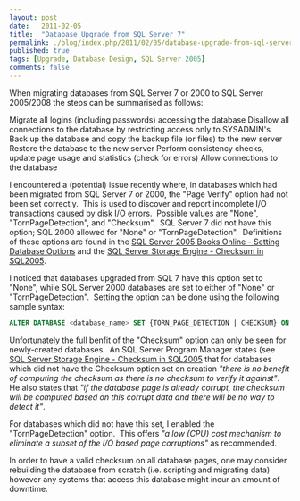 ```yaml
---
layout: post
date:   2011-02-05
title:  "Database Upgrade from SQL Server 7"
permalink: ./blog/index.php/2011/02/05/database-upgrade-from-sql-server-7/
published: true
tags: [Upgrade, Database Design, SQL Server 2005]
comments: false
---
```

When migrating databases from SQL Server 7 or 2000 to SQL Server 2005/2008 the steps can be summarised as follows:

Migrate all logins (including passwords) accessing the database
Disallow all connections to the database by restricting access only to SYSADMIN's
Back up the database and copy the backup file (or files) to the new server
Restore the database to the new server
Perform consistency checks, update page usage and statistics (check for errors)
Allow connections to the database

I encountered a (potential) issue recently where, in databases which had been migrated from SQL Server 7 or 2000, the "Page Verify" option had not been set correctly.  This is used to discover and report incomplete I/O transactions caused by disk I/O errors.  Possible values are "None", "TornPageDetection", and "Checksum".  SQL Server 7 did not have this option; SQL 2000 allowed for "None" or "TornPageDetection".  Definitions of these options are found in the [SQL Server 2005 Books Online - Setting Database Options](http://msdn.microsoft.com/en-us/library/ms190249(SQL.90).aspx) and the [SQL Server Storage Engine - Checksum in SQL2005](http://blogs.msdn.com/sqlserverstorageengine/archive/2006/06/29/Enabling-CHECKSUM-in-SQL2005.aspx).

I noticed that databases upgraded from SQL 7 have this option set to "None", while SQL Server 2000 databases are set to either of "None" or "TornPageDetection".  Setting the option can be done using the following sample syntax:
``` sql
ALTER DATABASE <database_name> SET {TORN_PAGE_DETECTION | CHECKSUM} ON
```

Unfortunately the full benfit of the "Checksum" option can only be seen for newly-created databases.  An SQL Server Program Manager states (see [SQL Server Storage Engine - Checksum in SQL2005](http://blogs.msdn.com/b/sqlserverstorageengine/archive/2006/06/29/enabling-checksum-in-sql2005.aspx) that for databases which did not have the Checksum option set on creation _"there is no benefit of computing the checksum as there is no checksum to verify it against"_.  He also states that _"if the database page is already corrupt, the checksum will be computed based on this corrupt data and there will be no way to detect it"_.

For databases which did not have this set, I enabled the "TornPageDetection" option.  This offers _"a low (CPU) cost mechanism to eliminate a subset of the I/O based page corruptions"_ as recommended.

In order to have a valid checksum on all database pages, one may consider rebuilding the database from scratch (i.e. scripting and migrating data) however any systems that access this database might incur an amount of downtime.
